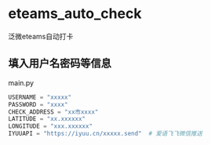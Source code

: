 # eteams_auto_check
泛微eteams自动打卡
## 填入用户名密码等信息
main.py
```python 
USERNAME = "xxxxx"
PASSWORD = "xxxx"
CHECK_ADDRESS = "xx市xxxx"
LATITUDE = "xx.xxxxxx"
LONGITUDE = "xxx.xxxxxx"
IYUUAPI = "https://iyuu.cn/xxxxx.send"  # 爱语飞飞微信推送